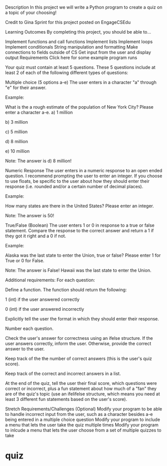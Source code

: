 Description
In this project we will write a Python program to create a quiz on a topic of your choosing!

Credit to Gina Sprint for this project posted on EngageCSEdu

Learning Outcomes
By completing this project, you should be able to…

Implement functions and call functions
Implement lists
Implement loops
Implement conditionals
String manipulation and formatting
Make connections to fields outside of CS
Get input from the user and display output
Requirements
Click here for some example program runs

Your quiz must contain at least 5 questions. These 5 questions include at least 2 of each of the following different types of questions:

Multiple choice (5 options a-e)
The user enters in a character "a" through "e" for their answer.

Example:

What is the a rough estimate of the population of New York City? Please enter a character a-e.
a) 1 million

b) 3 million

c) 5 million

d) 8 million

e) 10 million

Note: The answer is d) 8 million!

Numeric Response
The user enters in a numeric response to an open ended question. I recommend prompting the user to enter an integer. If you choose to use floats, be specific to the user about how they should enter their response (i.e. rounded and/or a certain number of decimal places).

Example:

How many states are there in the United States? Please enter an integer.

Note: The answer is 50!

True/False (Boolean)
The user enters 1 or 0 in response to a true or false statement. Compare the response to the correct answer and return a 1 if they got it right and a 0 if not.

Example:

Alaska was the last state to enter the Union, true or false? Please enter 1 for True or 0 for False.

Note: The answer is False! Hawaii was the last state to enter the Union.

Additional requirements:
For each question:

Define a function. The function should return the following:

1 (int) if the user answered correctly

0 (int) if the user answered incorrectly

Explicitly tell the user the format in which they should enter their response.

Number each question.

Check the user's answer for correctness using an if­else structure. If the user answers correctly, inform the user. Otherwise, provide the correct answer to the user.

Keep track of the the number of correct answers (this is the user's quiz score).

Keep track of the correct and incorrect answers in a list.

At the end of the quiz, tell the user their final score, which questions were correct or incorrect, plus a fun statement about how much of a "fan" they are of the quiz's topic (use an if­elif­else structure, which means you need at least 3 different fun statements based on the user's score).

Stretch Requirements/Challenges (Optional)
Modify your program to be able to handle incorrect input from the user, such as a character besides a-e being entered in a multiple choice question
Modify your program to include a menu that lets the user take the quiz multiple times
Modify your program to inlcude a menu that lets the user choose from a set of multiple quizzes to take
# quiz
